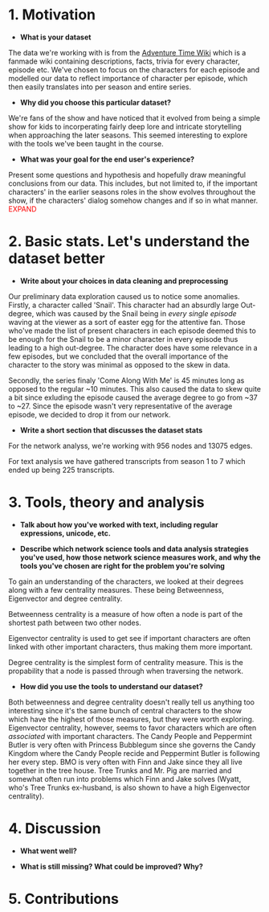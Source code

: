 # 1. Motivation

* **What is your dataset**

The data we're working with is from the [Adventure Time Wiki](http://adventuretime.fandom.com/) which is a fanmade wiki containing descriptions, facts, trivia for every character, episode etc.
We've chosen to focus on the characters for each episode and modelled our data to reflect importance of character per episode, which then easily translates into per season and entire series.


* **Why did you choose this particular dataset?**

We're fans of the show and have noticed that it evolved from being a simple show for kids to incorperating fairly deep lore and intricate storytelling when approaching the later seasons. This seemed interesting to explore with the tools we've been taught in the course.


* **What was your goal for the end user's experience?**

Present some questions and hypothesis and hopefully draw meaningful conclusions from our data. This includes, but not limited to, if the important characters' in the earlier seasons roles in the show evolves throughout the show,  if the characters' dialog somehow changes and if so in what manner. <font color='red'>EXPAND</font>


# 2. Basic stats. Let's understand the dataset better

* **Write about your choices in data cleaning and preprocessing**

Our preliminary data exploration caused us to notice some anomalies. Firstly, a character called 'Snail'. This character had an absurdly large Out-degree, which was caused by the Snail being in *every single episode* waving at the viewer as a sort of easter egg for the attentive fan. Those who've made the list of present characters in each episode deemed this to be enough for the Snail to be a minor character in every episode thus leading to a high out-degree. The character does have some relevance in a few episodes, but we concluded that the overall importance of the character to the story was minimal as opposed to the skew in data.

Secondly, the series finaly 'Come Along With Me' is 45 minutes long as opposed to the regular \~10 minutes. This also caused the data to skew quite a bit since exluding the episode caused the average degree to go from \~37 to \~27. Since the episode wasn't very representative of the average episode, we decided to drop it from our network.


* **Write a short section that discusses the dataset stats**

For the network analyss, we're working with 956 nodes and 13075 edges.

For text analysis we have gathered transcripts from season 1 to 7 which ended up being 225 transcripts.

# 3. Tools, theory and analysis

* **Talk about how you've worked with text, including regular expressions, unicode, etc.**

* **Describe which network science tools and data analysis strategies you've used, how those network science measures work, and why the tools you've chosen are right for the problem you're solving**

To gain an understanding of the characters, we looked at their degrees along with a few centrality measures. These being Betweenness, Eigenvector and degree centrality.

Betweenness centrality is a measure of how often a node is part of the shortest path between two other nodes.

Eigenvector centrality is used to get see if important characters are often linked with other important characters, thus making them more important.

Degree centrality is the simplest form of centrality measure. This is the propability that a node is passed through when traversing the network.


* **How did you use the tools to understand our dataset?**

Both betweenness and degree centrality doesn't really tell us anything too interesting since it's the same bunch of central characters to the show which have the highest of those measures, but they were worth exploring. Eigenvector centrality, however, seems to favor characters which are often *associated* with important characters. The Candy People and Peppermint Butler is very often with Princess Bubblegum since she governs the Candy Kingdom where the Candy People recide and Peppermint Butler is following her every step. BMO is very often with Finn and Jake since they all live together in the tree house. Tree Trunks and Mr. Pig are married and somewhat often run into problems which Finn and Jake solves (Wyatt, who's Tree Trunks ex-husband, is also shown to have a high Eigenvector centrality).

# 4. Discussion

* **What went well?**

* **What is still missing? What could be improved? Why?**

# 5. Contributions